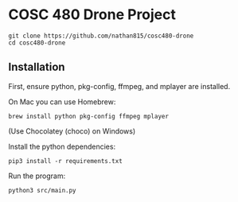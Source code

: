 # COSC 480 Drone Project

    git clone https://github.com/nathan815/cosc480-drone
    cd cosc480-drone

## Installation

First, ensure python, pkg-config, ffmpeg, and mplayer are installed.

On Mac you can use Homebrew:

    brew install python pkg-config ffmpeg mplayer

(Use Chocolatey (choco) on Windows)

Install the python dependencies:

    pip3 install -r requirements.txt

Run the program:

    python3 src/main.py
